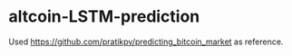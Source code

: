 # altcoin-LSTM-prediction

Used https://github.com/pratikpv/predicting_bitcoin_market as reference.
